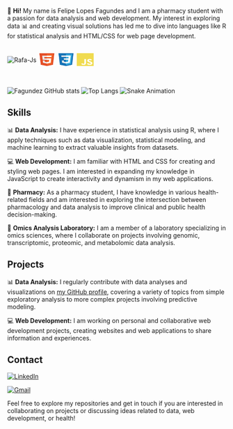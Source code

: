 👋 **Hi!** My name is Felipe Lopes Fagundes and I am a pharmacy student with a passion for data analysis and web development. My interest in exploring data 📊 and creating visual solutions has led me to dive into languages like R for statistical analysis and HTML/CSS for web page development.


<div style="display: inline_block"><br>
  <img align="center" alt="Rafa-Js" height="30" width="40" src="https://cdn.jsdelivr.net/gh/devicons/devicon@latest/icons/rstudio/rstudio-original.svg">
  <img align="center" alt="Rafa-Ts" height="30" width="40" src="https://raw.githubusercontent.com/devicons/devicon/master/icons/html5/html5-original.svg">
  <img align="center" alt="Rafa-React" height="30" width="40" src="https://raw.githubusercontent.com/devicons/devicon/master/icons/css3/css3-original.svg">
  <img align="center" alt="Rafa-HTML" height="30" width="40" src="https://raw.githubusercontent.com/devicons/devicon/master/icons/javascript/javascript-plain.svg">
</div><br><br>


![Fagundez GitHub stats](https://github-readme-stats.vercel.app/api?username=Felipe-Fagundes-LBBM&show_icons=true&theme=midnight-purple) ![Top Langs](https://github-readme-stats.vercel.app/api/top-langs/?username=Felipe-Fagundes-LBBM&layout=compact&hide=html&theme=midnight-purple)
![Snake Animation](https://github.com/Felipe-Fagundes-LBBM/Felipe-Fagundes-LBBM/blob/output/github-contribution-grid-snake.svg)
<br>

## Skills

📊 **Data Analysis:** I have experience in statistical analysis using R, where I apply techniques such as data visualization, statistical modeling, and machine learning to extract valuable insights from datasets.

💻 **Web Development:** I am familiar with HTML and CSS for creating and styling web pages. I am interested in expanding my knowledge in JavaScript to create interactivity and dynamism in my web applications.

💊 **Pharmacy:** As a pharmacy student, I have knowledge in various health-related fields and am interested in exploring the intersection between pharmacology and data analysis to improve clinical and public health decision-making.

🔬 **Omics Analysis Laboratory:** I am a member of a laboratory specializing in omics sciences, where I collaborate on projects involving genomic, transcriptomic, proteomic, and metabolomic data analysis.

## Projects

📊 **Data Analysis:** I regularly contribute with data analyses and visualizations on [my GitHub profile](link_to_github_profile), covering a variety of topics from simple exploratory analysis to more complex projects involving predictive modeling.

💻 **Web Development:** I am working on personal and collaborative web development projects, creating websites and web applications to share information and experiences.



## Contact

[![LinkedIn](https://img.shields.io/badge/linkedin-%230077B5.svg?style=for-the-badge&logo=linkedin&logoColor=white)](https://www.linkedin.com/in/felipe-lopes-fagundes-529378285/)

[![Gmail](https://img.shields.io/badge/Gmail-D14836?style=for-the-badge&logo=gmail&logoColor=white)](felipelopesfagundes@gmail.com)

Feel free to explore my repositories and get in touch if you are interested in collaborating on projects or discussing ideas related to data, web development, or health!


